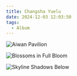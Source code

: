 ```yaml
---
title: Changsha Yuelu
date: 2024-12-03 12:03:50
tags:
  - Album
---
```

![Aiwan Pavilion](https://cx-onedrive.pages.dev/api/raw?path=/长沙/DSC01999.jpg)

![Blossoms in Full Bloom](https://cx-onedrive.pages.dev/api/raw?path=/长沙/DSC01904.jpg)

![Skyline Shadows Below](https://cx-onedrive.pages.dev/api/raw?path=/长沙/DSC01960.jpg)
